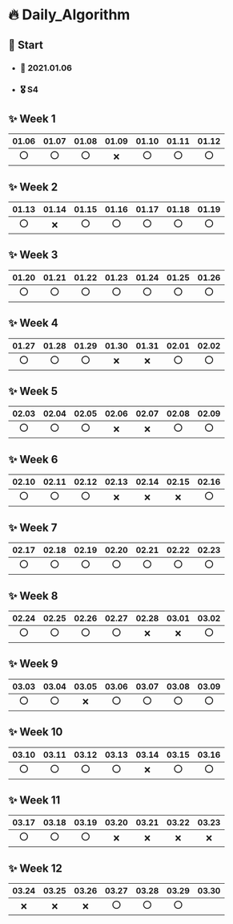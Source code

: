 # :fire: Daily_Algorithm

## :running: Start 
- ### :calendar: 2021.01.06 
- ### 🎖️ S4

## :sparkles: Week 1
|01.06|01.07|01.08|01.09|01.10|01.11|01.12|
|:---:|:---:|:---:|:---:|:---:|:---:|:---:|
|:o:|:o:|:o:|:x:|:o:|:o:|:o:|

## :sparkles: Week 2
|01.13|01.14|01.15|01.16|01.17|01.18|01.19|
|:---:|:---:|:---:|:---:|:---:|:---:|:---:|
|:o:|:x:|:o:|:o:|:o:|:o:|:o:|

## :sparkles: Week 3
|01.20|01.21|01.22|01.23|01.24|01.25|01.26|
|:---:|:---:|:---:|:---:|:---:|:---:|:---:|
|:o:|:o:|:o:|:o:|:o:|:o:|:o:|

## :sparkles: Week 4
|01.27|01.28|01.29|01.30|01.31|02.01|02.02|
|:---:|:---:|:---:|:---:|:---:|:---:|:---:|
|:o:|:o:|:o:|:x:|:x:|:o:|:o:|

## :sparkles: Week 5
|02.03|02.04|02.05|02.06|02.07|02.08|02.09|
|:---:|:---:|:---:|:---:|:---:|:---:|:---:|
|:o:|:o:|:o:|:x:|:x:|:o:|:o:|

## :sparkles: Week 6
|02.10|02.11|02.12|02.13|02.14|02.15|02.16|
|:---:|:---:|:---:|:---:|:---:|:---:|:---:|
|:o:|:o:|:o:|:x:|:x:|:x:|:o:|

## :sparkles: Week 7
|02.17|02.18|02.19|02.20|02.21|02.22|02.23|
|:---:|:---:|:---:|:---:|:---:|:---:|:---:|
|:o:|:o:|:o:|:o:|:o:|:o:|:o:|

## :sparkles: Week 8
|02.24|02.25|02.26|02.27|02.28|03.01|03.02|
|:---:|:---:|:---:|:---:|:---:|:---:|:---:|
|:o:|:o:|:o:|:o:|:x:|:x:|:o:|

## :sparkles: Week 9
|03.03|03.04|03.05|03.06|03.07|03.08|03.09|
|:---:|:---:|:---:|:---:|:---:|:---:|:---:|
|:o:|:o:|:x:|:o:|:o:|:o:|:o:|

## :sparkles: Week 10
|03.10|03.11|03.12|03.13|03.14|03.15|03.16|
|:---:|:---:|:---:|:---:|:---:|:---:|:---:|
|:o:|:o:|:o:|:o:|:x:|:o:|:o:|

## :sparkles: Week 11
|03.17|03.18|03.19|03.20|03.21|03.22|03.23|
|:---:|:---:|:---:|:---:|:---:|:---:|:---:|
|:o:|:o:|:o:|:x:|:x:|:x:|:x:|

## :sparkles: Week 12
|03.24|03.25|03.26|03.27|03.28|03.29|03.30|
|:---:|:---:|:---:|:---:|:---:|:---:|:---:|
|:x:|:x:|:x:|:o:|:o:|:o:|
